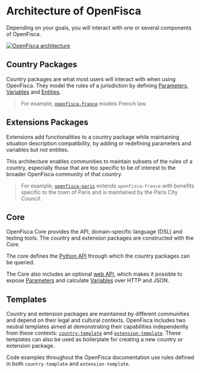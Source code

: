 # <i icon-name="boxes"></i> Architecture of OpenFisca

Depending on your goals, you will interact with one or several components of OpenFisca.

[![OpenFisca architecture](https://cdn.jsdelivr.net/gh/openfisca/openfisca-doc@main/source/static/img/architecture.svg)](https://github.com/openfisca/openfisca-doc/blob/main/source/static/img/architecture.svg)

## Country Packages

Country packages are what most users will interact with when using OpenFisca. They model the rules of a jurisdiction by defining [Parameters](key-concepts/parameters.md), [Variables](key-concepts/variables.md) and [Entities](key-concepts/person_entities_role.md).

> For example, [`openfisca-france`](https://github.com/openfisca/openfisca-france) models French law.

## Extensions Packages

Extensions add functionalities to a country package while maintaining situation description compatibility, by adding or redefining parameters and variables but not entities.

This architecture enables communities to maintain subsets of the rules of a country, especially those that are too specific to be of interest to the broader OpenFisca community of that country.

> For example, [`openfisca-paris`](https://github.com/openfisca/openfisca-paris) extends `openfisca-france` with benefits specific to the town of Paris and is maintained by the Paris City Council.

## Core

OpenFisca Core provides the API, domain-specific language (DSL) and testing tools. The country and extension packages are constructed with the Core.

The core defines the [Python API](openfisca-python-api/index.md) through which the country packages can be queried.

The Core also includes an optional [web API](openfisca-web-api/index.md), which makes it possible to expose [Parameters](key-concepts/parameters.md) and calculate [Variables](key-concepts/variables.md) over HTTP and JSON.

## Templates

Country and extension packages are maintained by different communities and depend on their legal and cultural contexts. OpenFisca includes two neutral templates aimed at demonstrating their capabilities independently from these contexts: [`country-template`](https://github.com/openfisca/country-template/) and [`extension-template`](https://github.com/openfisca/extension-template/). These templates can also be used as boilerplate for creating a new country or extension package.

Code examples throughout the OpenFisca documentation use rules defined in both `country-template` and `extension-template`.
